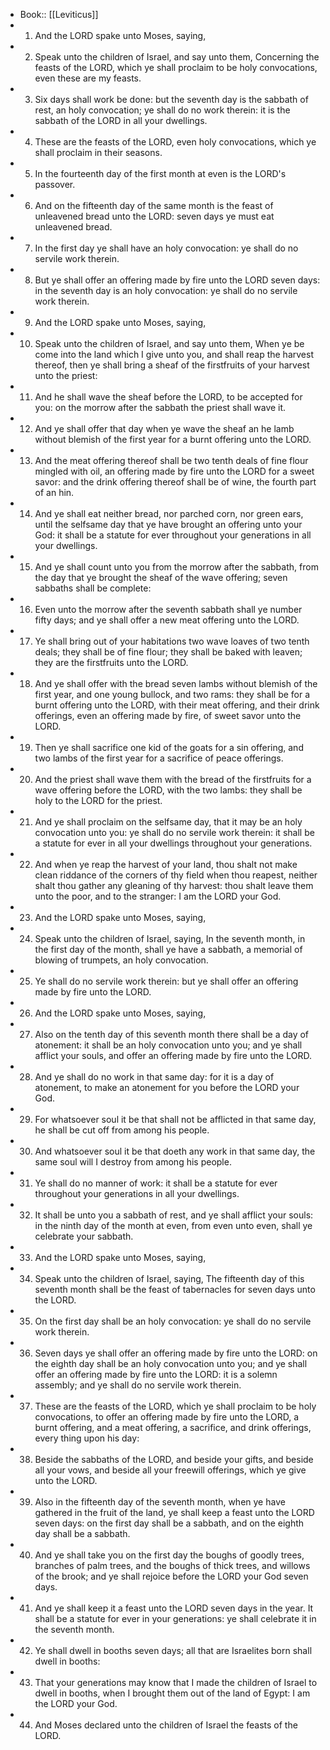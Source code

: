 - Book:: [[Leviticus]]
- 1. And the LORD spake unto Moses, saying,
- 2. Speak unto the children of Israel, and say unto them, Concerning the feasts of the LORD, which ye shall proclaim to be holy convocations, even these are my feasts.
- 3. Six days shall work be done: but the seventh day is the sabbath of rest, an holy convocation; ye shall do no work therein: it is the sabbath of the LORD in all your dwellings.
- 4. These are the feasts of the LORD, even holy convocations, which ye shall proclaim in their seasons.
- 5. In the fourteenth day of the first month at even is the LORD's passover.
- 6. And on the fifteenth day of the same month is the feast of unleavened bread unto the LORD: seven days ye must eat unleavened bread.
- 7. In the first day ye shall have an holy convocation: ye shall do no servile work therein.
- 8. But ye shall offer an offering made by fire unto the LORD seven days: in the seventh day is an holy convocation: ye shall do no servile work therein.
- 9. And the LORD spake unto Moses, saying,
- 10. Speak unto the children of Israel, and say unto them, When ye be come into the land which I give unto you, and shall reap the harvest thereof, then ye shall bring a sheaf of the firstfruits of your harvest unto the priest:
- 11. And he shall wave the sheaf before the LORD, to be accepted for you: on the morrow after the sabbath the priest shall wave it.
- 12. And ye shall offer that day when ye wave the sheaf an he lamb without blemish of the first year for a burnt offering unto the LORD.
- 13. And the meat offering thereof shall be two tenth deals of fine flour mingled with oil, an offering made by fire unto the LORD for a sweet savor: and the drink offering thereof shall be of wine, the fourth part of an hin.
- 14. And ye shall eat neither bread, nor parched corn, nor green ears, until the selfsame day that ye have brought an offering unto your God: it shall be a statute for ever throughout your generations in all your dwellings.
- 15. And ye shall count unto you from the morrow after the sabbath, from the day that ye brought the sheaf of the wave offering; seven sabbaths shall be complete:
- 16. Even unto the morrow after the seventh sabbath shall ye number fifty days; and ye shall offer a new meat offering unto the LORD.
- 17. Ye shall bring out of your habitations two wave loaves of two tenth deals; they shall be of fine flour; they shall be baked with leaven; they are the firstfruits unto the LORD.
- 18. And ye shall offer with the bread seven lambs without blemish of the first year, and one young bullock, and two rams: they shall be for a burnt offering unto the LORD, with their meat offering, and their drink offerings, even an offering made by fire, of sweet savor unto the LORD.
- 19. Then ye shall sacrifice one kid of the goats for a sin offering, and two lambs of the first year for a sacrifice of peace offerings.
- 20. And the priest shall wave them with the bread of the firstfruits for a wave offering before the LORD, with the two lambs: they shall be holy to the LORD for the priest.
- 21. And ye shall proclaim on the selfsame day, that it may be an holy convocation unto you: ye shall do no servile work therein: it shall be a statute for ever in all your dwellings throughout your generations.
- 22. And when ye reap the harvest of your land, thou shalt not make clean riddance of the corners of thy field when thou reapest, neither shalt thou gather any gleaning of thy harvest: thou shalt leave them unto the poor, and to the stranger: I am the LORD your God.
- 23. And the LORD spake unto Moses, saying,
- 24. Speak unto the children of Israel, saying, In the seventh month, in the first day of the month, shall ye have a sabbath, a memorial of blowing of trumpets, an holy convocation.
- 25. Ye shall do no servile work therein: but ye shall offer an offering made by fire unto the LORD.
- 26. And the LORD spake unto Moses, saying,
- 27. Also on the tenth day of this seventh month there shall be a day of atonement: it shall be an holy convocation unto you; and ye shall afflict your souls, and offer an offering made by fire unto the LORD.
- 28. And ye shall do no work in that same day: for it is a day of atonement, to make an atonement for you before the LORD your God.
- 29. For whatsoever soul it be that shall not be afflicted in that same day, he shall be cut off from among his people.
- 30. And whatsoever soul it be that doeth any work in that same day, the same soul will I destroy from among his people.
- 31. Ye shall do no manner of work: it shall be a statute for ever throughout your generations in all your dwellings.
- 32. It shall be unto you a sabbath of rest, and ye shall afflict your souls: in the ninth day of the month at even, from even unto even, shall ye celebrate your sabbath.
- 33. And the LORD spake unto Moses, saying,
- 34. Speak unto the children of Israel, saying, The fifteenth day of this seventh month shall be the feast of tabernacles for seven days unto the LORD.
- 35. On the first day shall be an holy convocation: ye shall do no servile work therein.
- 36. Seven days ye shall offer an offering made by fire unto the LORD: on the eighth day shall be an holy convocation unto you; and ye shall offer an offering made by fire unto the LORD: it is a solemn assembly; and ye shall do no servile work therein.
- 37. These are the feasts of the LORD, which ye shall proclaim to be holy convocations, to offer an offering made by fire unto the LORD, a burnt offering, and a meat offering, a sacrifice, and drink offerings, every thing upon his day:
- 38. Beside the sabbaths of the LORD, and beside your gifts, and beside all your vows, and beside all your freewill offerings, which ye give unto the LORD.
- 39. Also in the fifteenth day of the seventh month, when ye have gathered in the fruit of the land, ye shall keep a feast unto the LORD seven days: on the first day shall be a sabbath, and on the eighth day shall be a sabbath.
- 40. And ye shall take you on the first day the boughs of goodly trees, branches of palm trees, and the boughs of thick trees, and willows of the brook; and ye shall rejoice before the LORD your God seven days.
- 41. And ye shall keep it a feast unto the LORD seven days in the year. It shall be a statute for ever in your generations: ye shall celebrate it in the seventh month.
- 42. Ye shall dwell in booths seven days; all that are Israelites born shall dwell in booths:
- 43. That your generations may know that I made the children of Israel to dwell in booths, when I brought them out of the land of Egypt: I am the LORD your God.
- 44. And Moses declared unto the children of Israel the feasts of the LORD.
